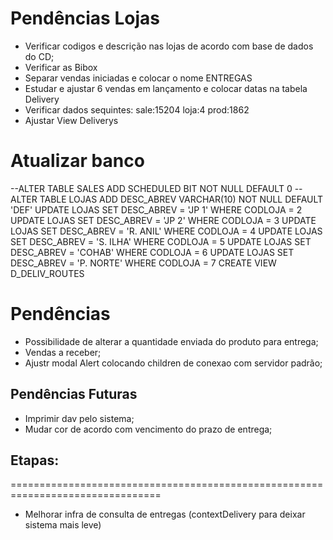 # Pendências Lojas
* Verificar codigos e descrição nas lojas de acordo com base de dados do CD;
* Verificar as Bibox
* Separar vendas iniciadas e colocar o nome ENTREGAS
* Estudar e ajustar 6 vendas em lançamento e colocar datas na tabela Delivery
* Verificar dados sequintes: sale:15204	loja:4	prod:1862	
* Ajustar View Deliverys

# Atualizar banco
--ALTER TABLE SALES ADD SCHEDULED BIT NOT NULL DEFAULT 0
--ALTER TABLE LOJAS ADD DESC_ABREV VARCHAR(10) NOT NULL DEFAULT 'DEF'
UPDATE LOJAS SET DESC_ABREV = 'JP 1' WHERE CODLOJA = 2
UPDATE LOJAS SET DESC_ABREV = 'JP 2' WHERE CODLOJA = 3
UPDATE LOJAS SET DESC_ABREV = 'R. ANIL' WHERE CODLOJA = 4
UPDATE LOJAS SET DESC_ABREV = 'S. ILHA' WHERE CODLOJA = 5
UPDATE LOJAS SET DESC_ABREV = 'COHAB' WHERE CODLOJA = 6
UPDATE LOJAS SET DESC_ABREV = 'P. NORTE' WHERE CODLOJA = 7
CREATE VIEW D_DELIV_ROUTES

# Pendências
* Possibilidade de alterar a quantidade enviada do produto para entrega;
* Vendas a receber;
* Ajustr modal Alert colocando children de conexao com servidor padrão;

## Pendências Futuras
* Imprimir dav pelo sistema;
* Mudar cor de acordo com vencimento do prazo de entrega;

## Etapas:
================================================================================

- Melhorar infra de consulta de entregas (contextDelivery para deixar sistema mais leve)